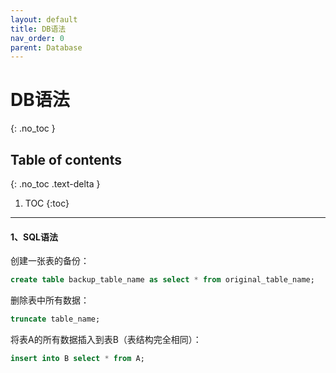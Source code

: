 ```yaml
---
layout: default
title: DB语法
nav_order: 0
parent: Database
---
```


# DB语法

{: .no_toc }

## Table of contents

{: .no_toc .text-delta }

1. TOC
   {:toc}

---

#### 1、SQL语法

创建一张表的备份：

```sql
create table backup_table_name as select * from original_table_name;
```

删除表中所有数据：

```sql
truncate table_name;
```

将表A的所有数据插入到表B（表结构完全相同）：

```sql
insert into B select * from A;
```
